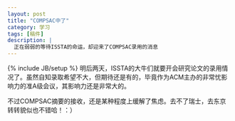 ```yaml
---
layout: post
title: "COMPSAC中了"
category: 学习
tags: [稿件]
description: |
  正在弱弱的等待ISSTA的命运，却迎来了COMPSAC录用的消息
---
```

{% include JB/setup %}
  明后两天，ISSTA的大牛们就要开会研究论文的录用情况了。虽然自知录取希望不大，但期待还是有的，毕竟作为ACM主办的非常忧影响力的准A级会议，其影响力还是非常大的。

  不过COMPSAC摘要的接收，还是某种程度上缓解了焦虑。去不了瑞士，去东京转转貌似也不错哈！：）
